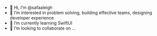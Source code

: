 - 👋 Hi, I’m @safaaleigh
- 👀 I’m interested in problem solving, building effective teams, designing developer experience
- 🌱 I’m currently learning SwiftUI
- 💞️ I’m looking to collaborate on ...

<!---
safaaleigh/safaaleigh is a ✨ special ✨ repository because its `README.md` (this file) appears on your GitHub profile.
You can click the Preview link to take a look at your changes.
--->
